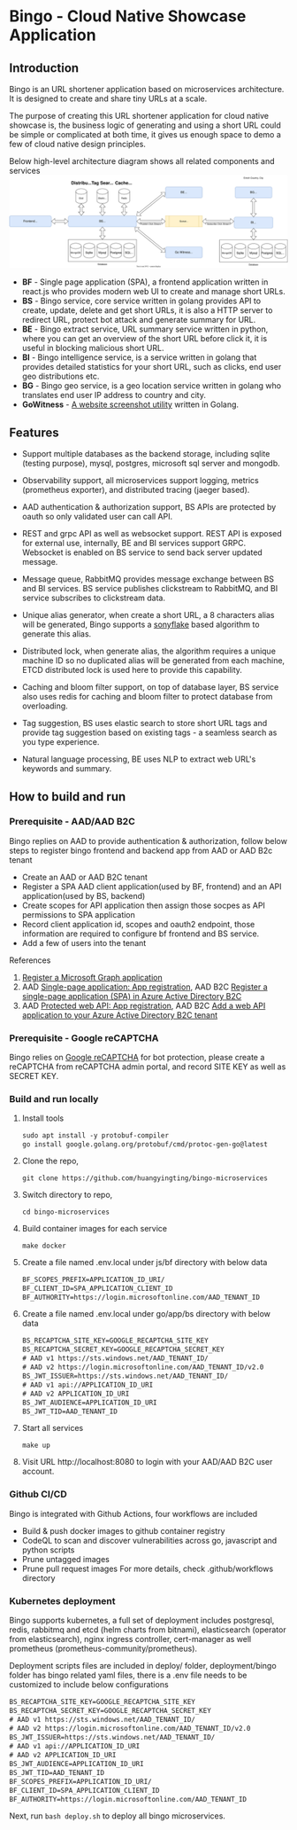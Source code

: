 # Bingo - Cloud Native Showcase Application
## Introduction
Bingo is an URL shortener application based on microservices architecture. It is designed to create and share tiny URLs at a scale.

The purpose of creating this URL shortener application for cloud native showcase is, the business logic of generating and using a short URL could be simple or complicated at both time, it gives us enough space to demo a few of cloud native design principles.

Below high-level architecture diagram shows all related components and services  
![high-level-design](./docs/images/Bingo-Design.svg)

- **BF** - Single page application (SPA), a frontend application written in react.js who provides modern web UI to create and manage short URLs.
- **BS** - Bingo service, core service written in golang provides API to create, update, delete and get short URLs, it is also a HTTP server to redirect URL, protect bot attack and generate summary for URL.
- **BE** - Bingo extract service, URL summary service written in python, where you can get an overview of the short URL before click it, it is useful in blocking malicious short URL.
- **BI** - Bingo intelligence service, is a service written in golang that provides detailed statistics for your short URL, such as clicks, end user geo distributions etc.
- **BG** - Bingo geo service, is a geo location service written in golang who translates end user IP address to country and city.
- **GoWitness** - [A website screenshot utility](https://github.com/sensepost/gowitness) written in Golang.

## Features
- Support multiple databases as the backend storage, including sqlite (testing purpose), mysql, postgres, microsoft sql server and mongodb.

- Observability support, all microservices support logging, metrics (prometheus exporter), and distributed tracing (jaeger based).

- AAD authentication & authorization support, BS APIs are protected by oauth so only validated user can call API.

- REST and grpc API as well as websocket support. REST API is exposed for external use, internally, BE and BI services support GRPC. Websocket is enabled on BS service to send back server updated message.

- Message queue, RabbitMQ provides message exchange between BS and BI services. BS service publishes clickstream to RabbitMQ, and BI service subscribes to clickstream data.

- Unique alias generator, when create a short URL, a 8 characters alias will be generated, Bingo supports a [sonyflake](https://github.com/sony/sonyflake) based algorithm to generate this alias.

- Distributed lock, when generate alias, the algorithm requires a unique machine ID so no duplicated alias will be generated from each machine, ETCD distributed lock is used here to provide this capability.

- Caching and bloom filter support, on top of database layer, BS service also uses redis for caching and bloom filter to protect database from overloading.

- Tag suggestion, BS uses elastic search to store short URL tags and provide tag suggestion based on existing tags - a seamless search as you type experience.

- Natural language processing, BE uses NLP to extract web URL's keywords and summary.

## How to build and run
### Prerequisite - AAD/AAD B2C
Bingo replies on AAD to provide authentication & authorization, follow below steps to register bingo frontend and backend app from AAD or AAD B2c tenant
- Create an AAD or AAD B2C tenant
- Register a SPA AAD client application(used by BF, frontend) and an API application(used by BS, backend)
- Create scopes for API application then assign those socpes as API permissions to SPA application
- Record client application id, scopes and oauth2 endpoint, those information are required to configure bf frontend and BS service.
- Add a few of users into the tenant

References
1. [Register a Microsoft Graph application](https://docs.microsoft.com/en-us/azure/active-directory-b2c/microsoft-graph-get-started?tabs=app-reg-ga)
2. AAD [Single-page application: App registration](https://docs.microsoft.com/en-us/azure/active-directory/develop/scenario-spa-app-registration), AAD B2C [Register a single-page application (SPA) in Azure Active Directory B2C](https://docs.microsoft.com/en-us/azure/active-directory-b2c/tutorial-register-spa)
3. AAD [Protected web API: App registration](https://docs.microsoft.com/en-us/azure/active-directory/develop/scenario-protected-web-api-app-registration), AAD B2C [Add a web API application to your Azure Active Directory B2C tenant](https://docs.microsoft.com/en-us/azure/active-directory-b2c/add-web-api-application?tabs=app-reg-ga)

### Prerequisite - Google reCAPTCHA
Bingo relies on [Google reCAPTCHA](https://www.google.com/recaptcha/about/) for bot protection, please create a reCAPTCHA from reCAPTCHA admin portal, and record SITE KEY as well as SECRET KEY.

### Build and run locally
1. Install tools
   ```
   sudo apt install -y protobuf-compiler
   go install google.golang.org/protobuf/cmd/protoc-gen-go@latest
   ```
3. Clone the repo, 
    ```
    git clone https://github.com/huangyingting/bingo-microservices
    ```
4. Switch directory to repo, 
    ```
    cd bingo-microservices
    ```
5. Build container images for each service
    ```
    make docker
    ```
6. Create a file named .env.local under js/bf directory with below data
    ```
    BF_SCOPES_PREFIX=APPLICATION_ID_URI/
    BF_CLIENT_ID=SPA_APPLICATION_CLIENT_ID
    BF_AUTHORITY=https://login.microsoftonline.com/AAD_TENANT_ID
    ```
7. Create a file named .env.local under go/app/bs directory with below data
    ```
    BS_RECAPTCHA_SITE_KEY=GOOGLE_RECAPTCHA_SITE_KEY
    BS_RECAPTCHA_SECRET_KEY=GOOGLE_RECAPTCHA_SECRET_KEY
    # AAD v1 https://sts.windows.net/AAD_TENANT_ID/
    # AAD v2 https://login.microsoftonline.com/AAD_TENANT_ID/v2.0
    BS_JWT_ISSUER=https://sts.windows.net/AAD_TENANT_ID/
    # AAD v1 api://APPLICATION_ID_URI
    # AAD v2 APPLICATION_ID_URI
    BS_JWT_AUDIENCE=APPLICATION_ID_URI
    BS_JWT_TID=AAD_TENANT_ID
    ```
8. Start all services 
    ```
    make up
    ```
9. Visit URL http://localhost:8080 to login with your AAD/AAD B2C user account.

### Github CI/CD
Bingo is integrated with Github Actions, four workflows are included
- Build & push docker images to github container registry
- CodeQL to scan and discover vulnerabilities across go, javascript and python scripts
- Prune untagged images
- Prune pull request images
For more details, check .github/workflows directory

### Kubernetes deployment
Bingo supports kubernetes, a full set of deployment includes postgresql, redis, rabbitmq and etcd (helm charts from bitnami), elasticsearch (operator from elasticsearch), nginx ingress controller, cert-manager as well prometheus (prometheus-community/prometheus).

Deployment scripts files are included in deploy/ folder, deployment/bingo folder has bingo related yaml files, there is a .env file needs to be customized to include below configurations

```
BS_RECAPTCHA_SITE_KEY=GOOGLE_RECAPTCHA_SITE_KEY
BS_RECAPTCHA_SECRET_KEY=GOOGLE_RECAPTCHA_SECRET_KEY
# AAD v1 https://sts.windows.net/AAD_TENANT_ID/
# AAD v2 https://login.microsoftonline.com/AAD_TENANT_ID/v2.0
BS_JWT_ISSUER=https://sts.windows.net/AAD_TENANT_ID/
# AAD v1 api://APPLICATION_ID_URI
# AAD v2 APPLICATION_ID_URI
BS_JWT_AUDIENCE=APPLICATION_ID_URI
BS_JWT_TID=AAD_TENANT_ID
BF_SCOPES_PREFIX=APPLICATION_ID_URI/
BF_CLIENT_ID=SPA_APPLICATION_CLIENT_ID
BF_AUTHORITY=https://login.microsoftonline.com/AAD_TENANT_ID
```
Next, run `bash deploy.sh` to deploy all bingo microservices.
